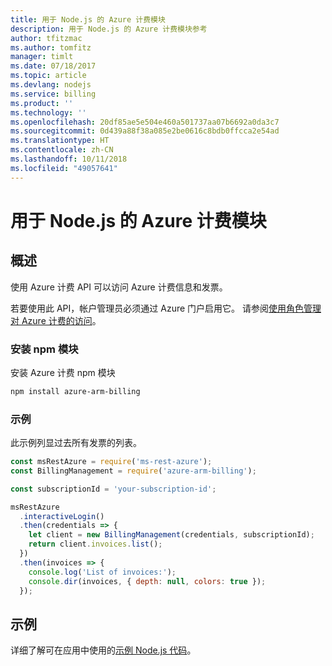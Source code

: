 ```yaml
---
title: 用于 Node.js 的 Azure 计费模块
description: 用于 Node.js 的 Azure 计费模块参考
author: tfitzmac
ms.author: tomfitz
manager: timlt
ms.date: 07/18/2017
ms.topic: article
ms.devlang: nodejs
ms.service: billing
ms.product: ''
ms.technology: ''
ms.openlocfilehash: 20df85ae5e504e460a501737aa07b6692a0da3c7
ms.sourcegitcommit: 0d439a88f38a085e2be0616c8bdb0ffcca2e54ad
ms.translationtype: HT
ms.contentlocale: zh-CN
ms.lasthandoff: 10/11/2018
ms.locfileid: "49057641"
---
```

# <a name="azure-billing-modules-for-nodejs"></a>用于 Node.js 的 Azure 计费模块

## <a name="overview"></a>概述
使用 Azure 计费 API 可以访问 Azure 计费信息和发票。

若要使用此 API，帐户管理员必须通过 Azure 门户启用它。 请参阅[使用角色管理对 Azure 计费的访问](https://docs.microsoft.com/azure/billing/billing-manage-access)。

### <a name="install-the-npm-module"></a>安装 npm 模块 

安装 Azure 计费 npm 模块 

```bash
npm install azure-arm-billing
```
### <a name="example"></a>示例 
 
此示例列显过去所有发票的列表。
 
```javascript 
const msRestAzure = require('ms-rest-azure');
const BillingManagement = require('azure-arm-billing');

const subscriptionId = 'your-subscription-id';

msRestAzure
  .interactiveLogin()
  .then(credentials => {
    let client = new BillingManagement(credentials, subscriptionId);
    return client.invoices.list();
  })
  .then(invoices => {
    console.log('List of invoices:');
    console.dir(invoices, { depth: null, colors: true });
  });
``` 


## <a name="samples"></a>示例

详细了解可在应用中使用的[示例 Node.js 代码](https://azure.microsoft.com/resources/samples/?platform=nodejs)。
